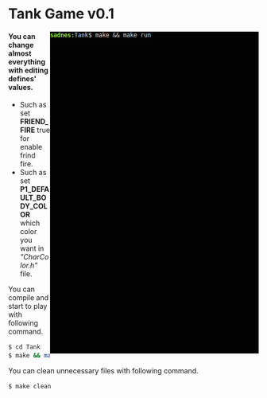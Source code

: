 # Tank Game v0.1

<img align="right" src="tank-v0.1.gif">

#### You can change almost everything with editing defines' values.

 - Such as set **FRIEND_FIRE** true for enable frind fire. 
 - Such as set **P1_DEFAULT_BODY_COLOR** which color you want in *"CharColor.h"* file. 

 You can compile and start to play with following command.
```sh
$ cd Tank
$ make && make run
```
 You can clean unnecessary files with following command.
```sh
$ make clean
```